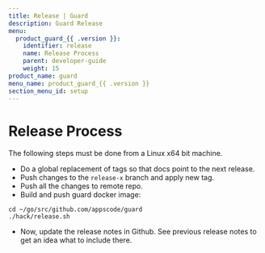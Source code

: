 ```yaml
---
title: Release | Guard
description: Guard Release
menu:
  product_guard_{{ .version }}:
    identifier: release
    name: Release Process
    parent: developer-guide
    weight: 15
product_name: guard
menu_name: product_guard_{{ .version }}
section_menu_id: setup
---
```


# Release Process

The following steps must be done from a Linux x64 bit machine.

- Do a global replacement of tags so that docs point to the next release.
- Push changes to the `release-x` branch and apply new tag.
- Push all the changes to remote repo.
- Build and push guard docker image:

```console
cd ~/go/src/github.com/appscode/guard
./hack/release.sh
```

- Now, update the release notes in Github. See previous release notes to get an idea what to include there.
